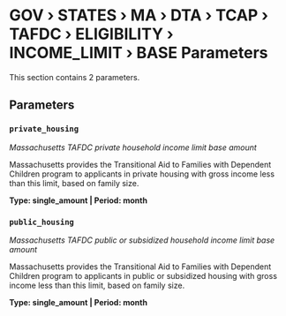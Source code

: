 # GOV › STATES › MA › DTA › TCAP › TAFDC › ELIGIBILITY › INCOME_LIMIT › BASE Parameters

This section contains 2 parameters.

## Parameters

### `private_housing`
*Massachusetts TAFDC private household income limit base amount*

Massachusetts provides the Transitional Aid to Families with Dependent Children program to applicants in private housing with gross income less than this limit, based on family size.

**Type: single_amount | Period: month**


### `public_housing`
*Massachusetts TAFDC public or subsidized household income limit base amount*

Massachusetts provides the Transitional Aid to Families with Dependent Children program to applicants in public or subsidized housing with gross income less than this limit, based on family size.

**Type: single_amount | Period: month**

